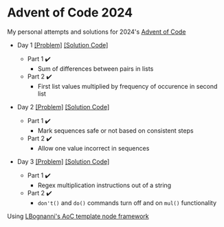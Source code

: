 # Advent of Code 2024

My personal attempts and solutions for 2024's [Advent of Code](https://adventofcode.com/)

* Day 1 [[Problem]](https://adventofcode.com/2024/day/1) [[Solution Code]](/src/day1/index.ts)
  * Part 1 :heavy_check_mark:
    * Sum of differences between pairs in lists
  * Part 2 :heavy_check_mark:
    * First list values multiplied by frequency of occurence in second list

* Day 2 [[Problem]](https://adventofcode.com/2024/day/2) [[Solution Code]](/src/day2/index.ts)
  * Part 1 :heavy_check_mark:
    * Mark sequences safe or not based on consistent steps
  * Part 2 :heavy_check_mark:
    * Allow one value incorrect in sequences

* Day 3 [[Problem]](https://adventofcode.com/2024/day/3) [[Solution Code]](/src/day3/index.ts)
  * Part 1 :heavy_check_mark:
    * Regex multiplication instructions out of a string
  * Part 2 :heavy_check_mark:
    * `don't()` and `do()` commands turn off and on `mul()` functionality

Using [LBognanni's AoC template node framework](https://github.com/LBognanni/adventofcode-typescript-starter)
